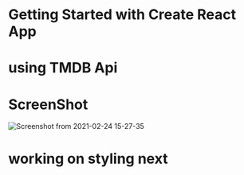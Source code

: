 # Getting Started with Create React App


# using TMDB Api 

# ScreenShot

![Screenshot from 2021-02-24 15-27-35](https://user-images.githubusercontent.com/28594629/110416330-8f838b80-80b9-11eb-85a3-c586db9cb3d0.png)

# working on styling next

